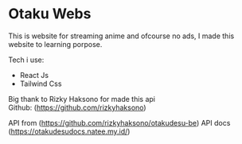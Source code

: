 # Otaku Webs

This is website for streaming anime and ofcourse no ads, I made this website to learning porpose.

Tech i use:
- React Js
- Tailwind Css

Big thank to Rizky Haksono for made this api <br/>
Github: (https://github.com/rizkyhaksono)


API from (https://github.com/rizkyhaksono/otakudesu-be)
API docs (https://otakudesudocs.natee.my.id/)